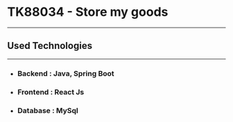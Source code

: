 # TK88034 - Store my goods
***
## Used Technologies
***
- ### Backend  :  Java, Spring Boot
- ### Frontend  :  React Js
- ### Database : MySql

